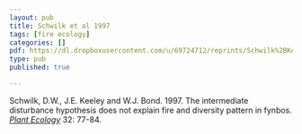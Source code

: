```yaml
---
layout: pub
title: Schwilk et al 1997
tags: [fire ecology]
categories: []
pdf: https://dl.dropboxusercontent.com/u/69724712/reprints/Schwilk%2BKeeley%2Betal-1997_intermediate_disturbance.pdf
type: pub
published: true

---
```


Schwilk, D.W., J.E. Keeley and W.J. Bond. 1997. The intermediate disturbance hypothesis does not explain fire and diversity pattern in fynbos. <a href="http://www.wkap.nl/journalhome.htm/1385-0237">*Plant Ecology*</a> 32: 77-84.
